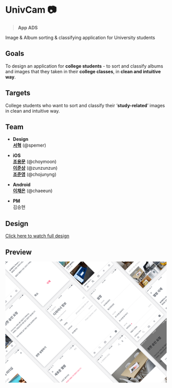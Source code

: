 

# UnivCam 📷

> **App ADS**
>
Image & Album sorting & classifying application for University students

## Goals

To design an application for **college students** - to sort and classify albums and images that they taken in their **college classes**, in **clean and intuitive way**.

## Targets

College students who want to sort and classify their ‘**study-related**’ images in clean and intuitive way.

## Team

- **Design**
<a href="https://github.com/spemer" target="_blank" title="GitHub"><br/>**서혁**</a> (@spemer)

- **iOS**
<a href="https://github.com/choymoon" target="_blank" title="GitHub"><br/>**조용문**</a> (@choymoon)
<a href="https://github.com/zunzunzun" target="_blank" title="GitHub"><br/>**이준상**</a> (@zunzunzun)
<a href="https://github.com/chojunyng" target="_blank" title="GitHub"><br/>**조준영**</a> (@chojunyng)

- **Android**
<a href="https://github.com/chaeeun" target="_blank" title="GitHub"><br/>**이채은**</a> (@chaeeun)

- **PM** <br/>
김승현

## Design
<a href="https://medium.com/spemer/univcam-ux-case-study-design-process-62742826c9a7" target="_blank" title="spemer.com">Click here to watch full design</a>

## Preview
![UnivCam](dribbble.png)